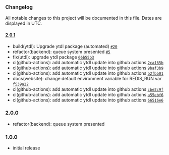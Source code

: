 ### Changelog

All notable changes to this project will be documented in this file. Dates are displayed in UTC.

#### [2.0.1](https://github.com/Raiper34/spooty/compare/2.0.0...2.0.1)

- build(ytdl): Upgrade ytdl package (automated) [`#20`](https://github.com/Raiper34/spooty/pull/20)
- refactor(backend): queue system presented [`#5`](https://github.com/Raiper34/spooty/issues/5)
- fix(utdl): upgrade ytdl package [`66b55b3`](https://github.com/Raiper34/spooty/commit/66b55b39432f2da71bd401fd65af6c0a207dd6c2)
- ci(github-actions): add automatic ytdl update into github actions [`2ca165b`](https://github.com/Raiper34/spooty/commit/2ca165b59a76147439d4d00055b84102cf7a7317)
- ci(github-actions): add automatic ytdl update into github actions [`9baf3b9`](https://github.com/Raiper34/spooty/commit/9baf3b9eb7b093029300614bc9c1a913a73fb003)
- ci(github-actions): add automatic ytdl update into github actions [`b2fbb01`](https://github.com/Raiper34/spooty/commit/b2fbb01a7415c4027aa50dd2a1773d0b1e0dde3a)
- docs(website): change default environment variable for REDIS_RUN var [`f539a22`](https://github.com/Raiper34/spooty/commit/f539a227575569ce5641f5dfec6fcf50598a491d)
- ci(github-actions): add automatic ytdl update into github actions [`cbe2c9f`](https://github.com/Raiper34/spooty/commit/cbe2c9fbdc8322881b6ae3fd90586b7656d155ec)
- ci(github-actions): add automatic ytdl update into github actions [`a55ebf6`](https://github.com/Raiper34/spooty/commit/a55ebf659974137f96a465b74a8a0c8b649b3399)
- ci(github-actions): add automatic ytdl update into github actions [`66516e6`](https://github.com/Raiper34/spooty/commit/66516e6916af1b1e29df13d870f775f5c7ce43c2)

<!-- auto-changelog-above -->

### 2.0.0
- refactor(backend): queue system presented

### 1.0.0
- initial release
